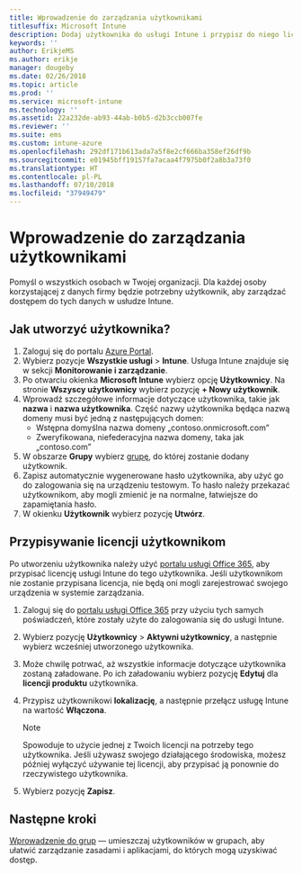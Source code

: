 ```yaml
---
title: Wprowadzenie do zarządzania użytkownikami
titlesuffix: Microsoft Intune
description: Dodaj użytkownika do usługi Intune i przypisz do niego licencję, aby umożliwić mu uzyskanie dostępu do zasobów firmy na urządzeniach mobilnych.
keywords: ''
author: ErikjeMS
ms.author: erikje
manager: dougeby
ms.date: 02/26/2018
ms.topic: article
ms.prod: ''
ms.service: microsoft-intune
ms.technology: ''
ms.assetid: 22a232de-ab93-44ab-b0b5-d2b3ccb007fe
ms.reviewer: ''
ms.suite: ems
ms.custom: intune-azure
ms.openlocfilehash: 292df171b613ada7a5f8e2cf666ba358ef26df9b
ms.sourcegitcommit: e01945bff19157fa7acaa4f7975b0f2a8b3a73f0
ms.translationtype: HT
ms.contentlocale: pl-PL
ms.lasthandoff: 07/10/2018
ms.locfileid: "37949479"
---
```

# <a name="get-started-managing-users"></a>Wprowadzenie do zarządzania użytkownikami

Pomyśl o wszystkich osobach w Twojej organizacji. Dla każdej osoby korzystającej z danych firmy będzie potrzebny użytkownik, aby zarządzać dostępem do tych danych w usłudze Intune.

## <a name="how-do-i-create-a-user"></a>Jak utworzyć użytkownika?

1. Zaloguj się do portalu [Azure Portal](https://portal.azure.com).
2. Wybierz pozycje **Wszystkie usługi** > **Intune**. Usługa Intune znajduje się w sekcji **Monitorowanie i zarządzanie**.
3. Po otwarciu okienka **Microsoft Intune** wybierz opcję **Użytkownicy**. Na stronie **Wszyscy użytkownicy** wybierz pozycję **+ Nowy użytkownik**.
4. Wprowadź szczegółowe informacje dotyczące użytkownika, takie jak **nazwa** i **nazwa użytkownika**. Część nazwy użytkownika będąca nazwą domeny musi być jedną z następujących domen:
    - Wstępna domyślna nazwa domeny „contoso.onmicrosoft.com”
    - Zweryfikowana, niefederacyjna nazwa domeny, taka jak „contoso.com”
5. W obszarze **Grupy** wybierz [grupę](get-started-groups.md), do której zostanie dodany użytkownik.
6. Zapisz automatycznie wygenerowane hasło użytkownika, aby użyć go do zalogowania się na urządzeniu testowym. To hasło należy przekazać użytkownikom, aby mogli zmienić je na normalne, łatwiejsze do zapamiętania hasło.
7. W okienku **Użytkownik** wybierz pozycję **Utwórz**.

## <a name="assigning-licenses-to-users"></a>Przypisywanie licencji użytkownikom

Po utworzeniu użytkownika należy użyć [portalu usługi Office 365](http://go.microsoft.com/fwlink/p/?LinkId=698854), aby przypisać licencję usługi Intune do tego użytkownika. Jeśli użytkownikom nie zostanie przypisana licencja, nie będą oni mogli zarejestrować swojego urządzenia w systemie zarządzania.

1. Zaloguj się do [portalu usługi Office 365](http://go.microsoft.com/fwlink/p/?LinkId=698854) przy użyciu tych samych poświadczeń, które zostały użyte do zalogowania się do usługi Intune.
2. Wybierz pozycję **Użytkownicy** > **Aktywni użytkownicy**, a następnie wybierz wcześniej utworzonego użytkownika.
3. Może chwilę potrwać, aż wszystkie informacje dotyczące użytkownika zostaną załadowane. Po ich załadowaniu wybierz pozycję **Edytuj** dla **licencji produktu** użytkownika.
4. Przypisz użytkownikowi **lokalizację**, a następnie przełącz usługę Intune na wartość **Włączona**.

   > [!NOTE]
   > Spowoduje to użycie jednej z Twoich licencji na potrzeby tego użytkownika. Jeśli używasz swojego działającego środowiska, możesz później wyłączyć używanie tej licencji, aby przypisać ją ponownie do rzeczywistego użytkownika.

5. Wybierz pozycję **Zapisz**.

## <a name="next-steps"></a>Następne kroki

[Wprowadzenie do grup](get-started-groups.md) — umieszczaj użytkowników w grupach, aby ułatwić zarządzanie zasadami i aplikacjami, do których mogą uzyskiwać dostęp.
